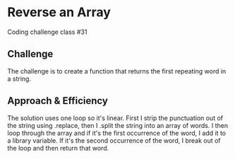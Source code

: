 # Reverse an Array
Coding challenge class #31

## Challenge
The challenge is to create a function that returns the first repeating word in a string.

## Approach & Efficiency 
The solution uses one loop so it's linear. First I strip the punctuation out of the string using .replace, then I .split the string into an array of words. I then loop through the array and if it's the first occurrence of the word, I add it to a library variable. If it's the second occurrence of the word, I break out of the loop and then return that word.